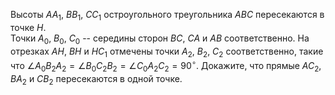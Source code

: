 Высоты $AA_1$, $BB_1$, $CC_1$ остроугольного треугольника $ABC$ пересекаются в точке $H$.  
Точки $A_0$, $B_0$, $C_0$ -- середины сторон $BC$, $CA$ и $AB$ соответственно. 
На отрезках $AH$, $BH$ и $HC_1$ отмечены точки $A_2$, $B_2$, $C_2$
соответственно, такие что 
$\angle A_0B_2A_2 = \angle B_0C_2B_2 = \angle C_0A_2C_2 =90^\circ$.
Докажите, что прямые $AC_2$, $BA_2$ и $CB_2$  пересекаются в одной точке.